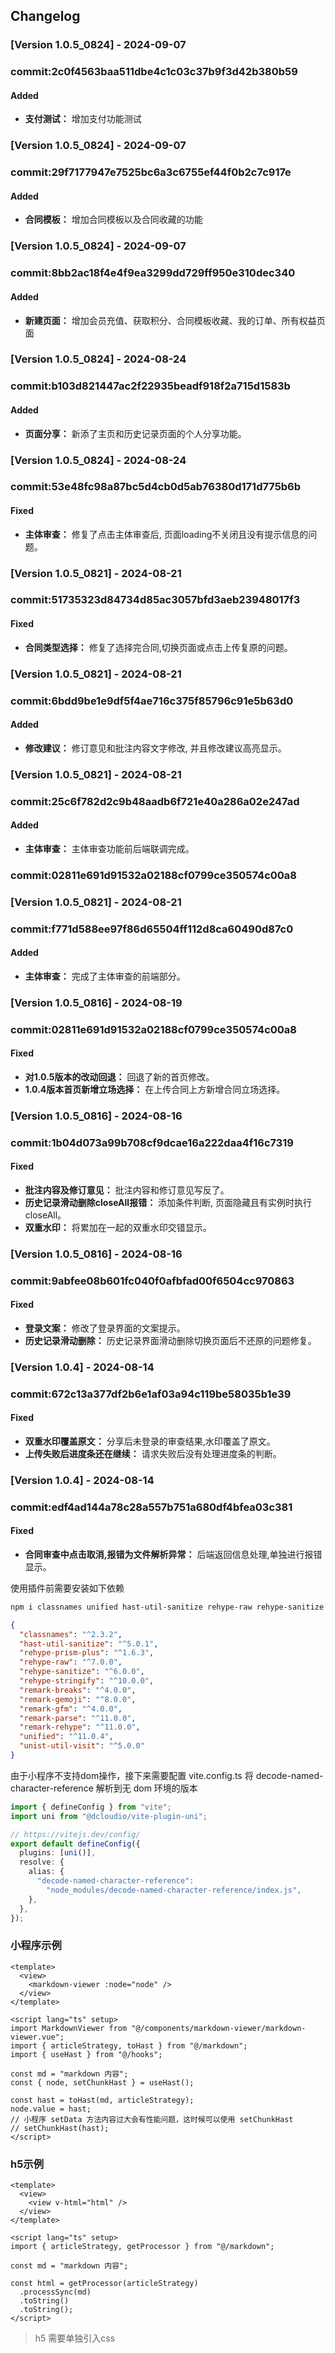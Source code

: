 ## Changelog

### [Version 1.0.5_0824] - 2024-09-07

### commit:2c0f4563baa511dbe4c1c03c37b9f3d42b380b59

#### Added

- **支付测试：** 增加支付功能测试

### [Version 1.0.5_0824] - 2024-09-07

### commit:29f7177947e7525bc6a3c6755ef44f0b2c7c917e

#### Added

- **合同模板：** 增加合同模板以及合同收藏的功能

### [Version 1.0.5_0824] - 2024-09-07

### commit:8bb2ac18f4e4f9ea3299dd729ff950e310dec340

#### Added

- **新建页面：** 增加会员充值、获取积分、合同模板收藏、我的订单、所有权益页面

### [Version 1.0.5_0824] - 2024-08-24

### commit:b103d821447ac2f22935beadf918f2a715d1583b

#### Added

- **页面分享：** 新添了主页和历史记录页面的个人分享功能。

### [Version 1.0.5_0824] - 2024-08-24

### commit:53e48fc98a87bc5d4cb0d5ab76380d171d775b6b

#### Fixed

- **主体审查：** 修复了点击主体审查后, 页面loading不关闭且没有提示信息的问题。

### [Version 1.0.5_0821] - 2024-08-21

### commit:51735323d84734d85ac3057bfd3aeb23948017f3

#### Fixed

- **合同类型选择：** 修复了选择完合同,切换页面或点击上传复原的问题。

### [Version 1.0.5_0821] - 2024-08-21

### commit:6bdd9be1e9df5f4ae716c375f85796c91e5b63d0

#### Added

- **修改建议：** 修订意见和批注内容文字修改, 并且修改建议高亮显示。

### [Version 1.0.5_0821] - 2024-08-21

### commit:25c6f782d2c9b48aadb6f721e40a286a02e247ad

#### Added

- **主体审查：** 主体审查功能前后端联调完成。

### commit:02811e691d91532a02188cf0799ce350574c00a8

### [Version 1.0.5_0821] - 2024-08-21

### commit:f771d588ee97f86d65504ff112d8ca60490d87c0

#### Added

- **主体审查：** 完成了主体审查的前端部分。

### [Version 1.0.5_0816] - 2024-08-19

### commit:02811e691d91532a02188cf0799ce350574c00a8

#### Fixed

- **对1.0.5版本的改动回退：** 回退了新的首页修改。
- **1.0.4版本首页新增立场选择：** 在上传合同上方新增合同立场选择。

### [Version 1.0.5_0816] - 2024-08-16

### commit:1b04d073a99b708cf9dcae16a222daa4f16c7319

#### Fixed

- **批注内容及修订意见：** 批注内容和修订意见写反了。
- **历史记录滑动删除closeAll报错：** 添加条件判断, 页面隐藏且有实例时执行closeAll。
- **双重水印：** 将累加在一起的双重水印交错显示。

### [Version 1.0.5_0816] - 2024-08-16

### commit:9abfee08b601fc040f0afbfad00f6504cc970863

#### Fixed

- **登录文案：** 修改了登录界面的文案提示。
- **历史记录滑动删除：** 历史记录界面滑动删除切换页面后不还原的问题修复。

### [Version 1.0.4] - 2024-08-14

### commit:672c13a377df2b6e1af03a94c119be58035b1e39

#### Fixed

- **双重水印覆盖原文：** 分享后未登录的审查结果,水印覆盖了原文。
- **上传失败后进度条还在继续：** 请求失败后没有处理进度条的判断。

### [Version 1.0.4] - 2024-08-14

### commit:edf4ad144a78c28a557b751a680df4bfea03c381

#### Fixed

- **合同审查中点击取消,报错为文件解析异常：** 后端返回信息处理,单独进行报错显示。

使用插件前需要安装如下依赖

```bash
npm i classnames unified hast-util-sanitize rehype-raw rehype-sanitize rehype-stringify remark-breaks remark-gemoji remark-gfm remark-parse remark-rehype unist-util-visit rehype-prism-plus
```

```json
{
  "classnames": "^2.3.2",
  "hast-util-sanitize": "^5.0.1",
  "rehype-prism-plus": "^1.6.3",
  "rehype-raw": "^7.0.0",
  "rehype-sanitize": "^6.0.0",
  "rehype-stringify": "^10.0.0",
  "remark-breaks": "^4.0.0",
  "remark-gemoji": "^8.0.0",
  "remark-gfm": "^4.0.0",
  "remark-parse": "^11.0.0",
  "remark-rehype": "^11.0.0",
  "unified": "^11.0.4",
  "unist-util-visit": "^5.0.0"
}
```

由于小程序不支持dom操作，接下来需要配置 vite.config.ts 将 decode-named-character-reference 解析到无 dom 环境的版本

```ts
import { defineConfig } from "vite";
import uni from "@dcloudio/vite-plugin-uni";

// https://vitejs.dev/config/
export default defineConfig({
  plugins: [uni()],
  resolve: {
    alias: {
      "decode-named-character-reference":
        "node_modules/decode-named-character-reference/index.js",
    },
  },
});
```

### 小程序示例

```vue
<template>
  <view>
    <markdown-viewer :node="node" />
  </view>
</template>

<script lang="ts" setup>
import MarkdownViewer from "@/components/markdown-viewer/markdown-viewer.vue";
import { articleStrategy, toHast } from "@/markdown";
import { useHast } from "@/hooks";

const md = "markdown 内容";
const { node, setChunkHast } = useHast();

const hast = toHast(md, articleStrategy);
node.value = hast;
// 小程序 setData 方法内容过大会有性能问题，这时候可以使用 setChunkHast
// setChunkHast(hast);
</script>
```

### h5示例

```vue
<template>
  <view>
    <view v-html="html" />
  </view>
</template>

<script lang="ts" setup>
import { articleStrategy, getProcessor } from "@/markdown";

const md = "markdown 内容";

const html = getProcessor(articleStrategy)
  .processSync(md)
  .toString()
  .toString();
</script>
```

> h5 需要单独引入css
